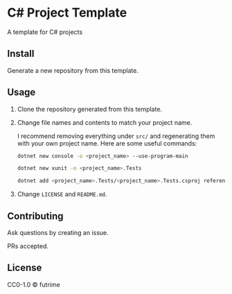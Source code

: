 # C# Project Template

A template for C# projects

## Install

Generate a new repository from this template.

## Usage

1. Clone the repository generated from this template.

1. Change file names and contents to match your project name.

    I recommend removing everything under `src/` and regenerating them with your own project name. Here are some useful commands:

    ```bash
    dotnet new console -o <project_name> --use-program-main

    dotnet new xunit -o <project_name>.Tests

    dotnet add <project_name>.Tests/<project_name>.Tests.csproj reference <project_name>/<project_name>.csproj
    ```

1. Change `LICENSE` and `README.md`.

## Contributing

Ask questions by creating an issue.

PRs accepted.

## License

CC0-1.0 © futrime
